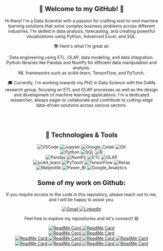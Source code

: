 <div align="center">

## <span style="font-weight:bold">👋 Welcome to my GitHub! 👋</span>

<p align="center">
  Hi there! I'm a Data Scientist with a passion for crafting end-to-end machine learning solutions that solve complex business problems across different industries. I'm skilled in data analysis, forecasting, and creating powerful visualizations using Python, Advanced Excel, and SQL.
</p>

<p align="center">
  📚 Here's what I'm great at:
</p>

<p align="center">
    Data engineering using ETL, OLAP, data modeling, and data integration.<br>
    Python libraries like Pandas and NumPy for efficient data manipulation and analysis.<br>
    ML frameworks such as scikit-learn, TensorFlow, and PyTorch.
</p>

<p align="center">
  🎓 Currently, I'm working towards my PhD in Data Science with the DaMa research group, focusing on ETL and OLAP processes as well as the design and development of machine learning applications. I'm a dedicated researcher, always eager to collaborate and contribute to cutting-edge data-driven solutions across various sectors.
</p>


<br />
<br />

<p align="center">
  <h2>🔧 Technologies & Tools</h2>
</p>

<p align="center">
  <img alt="VSCode" src="https://img.shields.io/badge/VSCode-007ACC?style=for-the-badge&logo=visual-studio-code&logoColor=white">
  <img alt="Jupyter" src="https://img.shields.io/badge/Jupyter-F37626?style=for-the-badge&logo=jupyter&logoColor=white">
  <img alt="Google_Colab" src="https://img.shields.io/badge/Google_Colab-F9AB00?style=for-the-badge&logo=google-colab&logoColor=white">
  <img alt="Git" src="https://img.shields.io/badge/Git-F05032?style=for-the-badge&logo=git&logoColor=white">
  <br>
  <img alt="Python" src="https://img.shields.io/badge/Python-3776AB?style=for-the-badge&logo=python&logoColor=white">
  <img alt="SQL" src="https://img.shields.io/badge/SQL-4169E1?style=for-the-badge&logo=sql&logoColor=white">
  <img alt="R" src="https://img.shields.io/badge/R-276DC3?style=for-the-badge&logo=r&logoColor=white">
  <br>
  <img alt="Pandas" src="https://img.shields.io/badge/Pandas-150458?style=for-the-badge&logo=pandas&logoColor=white">
  <img alt="NumPy" src="https://img.shields.io/badge/NumPy-013243?style=for-the-badge&logo=numpy&logoColor=white">
  <img alt="ETL" src="https://img.shields.io/badge/ETL-2E8B57?style=for-the-badge&labelColor=2E8B57&color=2E8B57">
  <img alt="OLAP" src="https://img.shields.io/badge/OLAP-4682B4?style=for-the-badge&labelColor=4682B4&color=4682B4">
  <br>
  <img alt="scikit_learn" src="https://img.shields.io/badge/scikit_learn-F7931E?style=for-the-badge&logo=scikit-learn&logoColor=white">
  <img alt="PyTorch" src="https://img.shields.io/badge/PyTorch-EE4C2C?style=for-the-badge&logo=pytorch&logoColor=white">
  <img alt="TensorFlow" src="https://img.shields.io/badge/TensorFlow-FF6F00?style=for-the-badge&logo=tensorflow&logoColor=white">
  <img alt="Keras" src="https://img.shields.io/badge/Keras-D00000?style=for-the-badge&logo=keras&logoColor=white">
  <br>
  <img alt="Matplotlib" src="https://img.shields.io/badge/Matplotlib-1965B0?style=for-the-badge&logo=matplotlib&logoColor=white">
  <img alt="Power_BI" src="https://img.shields.io/badge/Power_BI-F2C811?style=for-the-badge&logo=power-bi&logoColor=black">
  <img alt="Google_Analytics" src="https://img.shields.io/badge/Google_Analytics-E37400?style=for-the-badge&logo=google-analytics&logoColor=white">
</p>



## Some of my work on Github:

<p align="center">
  If you require access to the code in this repository, please reach out to me, and I will be happy to assist you.
</p>

<p align="center">
  <a href="mailto:g.papageorgiou.contact@gmail.com">
    <img alt="Gmail" src="https://img.shields.io/badge/Gmail-EA4335?style=for-the-badge&logo=gmail&logoColor=white">
  </a>
  <a href="https://www.linkedin.com/in/giorgos-papageorgiou-3b27a9221/">
    <img alt="LinkedIn" src="https://img.shields.io/badge/LinkedIn-0077B5?style=for-the-badge&logo=linkedin&logoColor=white">
  </a>
</p>

<p align="center">
  Feel free to explore my repositories and let's connect! 😄
</p>

<p align="center">
  <a href="https://github.com/PapageorgiouGeorge/Predicting-Query-Result-Relevance-Comparing-Regression-Models-for-Accurate-Relevance-Score-Estimati">
    <img alt="ReadMe Card" src="https://github-readme-stats.vercel.app/api/pin/?username=PapageorgiouGeorge&repo=Predicting-Query-Result-Relevance-Comparing-Regression-Models-for-Accurate-Relevance-Score-Estimati&theme=vue">
  </a>
  <a href="https://github.com/PapageorgiouGeorge/Medical-Dataset-Classification-using-RapidMiner-Performance-Evaluation-of-Decision-Tree-k-NN-Naiv">
    <img alt="ReadMe Card" src="https://github-readme-stats.vercel.app/api/pin/?username=PapageorgiouGeorge&repo=Medical-Dataset-Classification-using-RapidMiner-Performance-Evaluation-of-Decision-Tree-k-NN-Naiv&theme=vue">
  </a>
  <br>
  <a href="https://github.com/PapageorgiouGeorge/Predicting-Query-Result-Relevance-Comparing-Regression-Models-for-Accurate-Relevance-Score-Estimati">
    <img alt="ReadMe Card" src="https://github-readme-stats.vercel.app/api/pin/?username=PapageorgiouGeorge&repo=Predicting-Query-Result-Relevance-Comparing-Regression-Models-for-Accurate-Relevance-Score-Estimati&theme=vue">
  </a>
  <a href="https://github.com/PapageorgiouGeorge/Classifier-Performance-Across-Diverse-Datasets-Evaluating-and-Comparing-Machine-Learning-Models">
    <img alt="ReadMe Card" src="https://github-readme-stats.vercel.app/api/pin/?username=PapageorgiouGeorge&repo=Classifier-Performance-Across-Diverse-Datasets-Evaluating-and-Comparing-Machine-Learning-Models&theme=vue">
  </a>
  <br>
  <a href="https://github.com/PapageorgiouGeorge/Pneumonia-Detection-with-CNNs-Convolutional-Neural-Networks-on-X-ray-Images-for-Accurate-Diagnosis">
    <img alt="ReadMe Card" src="https://github-readme-stats.vercel.app/api/pin/?username=PapageorgiouGeorge&repo=Pneumonia-Detection-with-CNNs-Convolutional-Neural-Networks-on-X-ray-Images-for-Accurate-Diagnosis&theme=vue">
  </a>
  <a href="https://github.com/PapageorgiouGeorge/Distributed-Data-Processing-Analyzing-Datasets-with-MapReduce-and-Apache-Spark-Frameworks">
    <img alt="ReadMe Card" src="https://github-readme-stats.vercel.app/api/pin/?username=PapageorgiouGeorge&repo=Distributed-Data-Processing-Analyzing-Datasets-with-MapReduce-and-Apache-Spark-Frameworks&theme=vue">
  </a>
  <a href="https://github.com/PapageorgiouGeorge/Database-Development-Design-and-Implementation-of-a-Music-Album-Database-using-SQL-and-Oracle">
    <img alt="ReadMe Card" src="https://github-readme-stats.vercel.app/api/pin/?username=PapageorgiouGeorge&repo=Database-Development-Design-and-Implementation-of-a-Music-Album-Database-using-SQL-and-Oracle&theme=vue">
  </a>
  <a href="https://github.com/PapageorgiouGeorge/Predicting-Google-Stock-Price-Movements-Comparing-Raw-Data-and-Feature-Extraction-Approaches">
    <img alt="ReadMe Card" src="https://github-readme-stats.vercel.app/api/pin/?username=PapageorgiouGeorge&repo=Predicting-Google-Stock-Price-Movements-Comparing-Raw-Data-and-Feature-Extraction-Approaches&theme=vue">
  </a>
  <a href="https://github.com/PapageorgiouGeorge/Medical-Dataset-Classification-using-RapidMiner-Performance-Evaluation-of-Decision-Tree-k-NN-Naiv">
    <img alt="ReadMe Card" src="https://github-readme-stats.vercel.app/api/pin/?username=PapageorgiouGeorge&repo=Medical-Dataset-Classification-using-RapidMiner-Performance-Evaluation-of-Decision-Tree-k-NN-Naiv&theme=vue">
  </a>
  <a href="https://github.com/PapageorgiouGeorge/Gaming-Console-Sentiment-Analysis-Evaluating-Twitter-Opinions-on-PS5-XBX-and-NS-">
    <img alt="ReadMe Card" src="https://github-readme-stats.vercel.app/api/pin/?username=PapageorgiouGeorge&repo=Gaming-Console-Sentiment-Analysis-Evaluating-Twitter-Opinions-on-PS5-XBX-and-NS-&theme=vue">
  </a>
  <a href="https://github.com/PapageorgiouGeorge/Timeseries-Analysis-of-Power-Price-Data">
    <img alt="ReadMe Card" src="https://github-readme-stats.vercel.app/api/pin/?username=PapageorgiouGeorge&repo=Timeseries-Analysis-of-Power-Price-Data&theme=vue">
  </a>
  <a href="https://github.com/PapageorgiouGeorge/Lake-Huron-Water-Level-Analysis-ARMA-Methods-and-itsmr-Package">
    <img alt="ReadMe Card" src="https://github-readme-stats.vercel.app/api/pin/?username=PapageorgiouGeorge&repo=Lake-Huron-Water-Level-Analysis-ARMA-Methods-and-itsmr-Package&theme=vue">
  </a>

